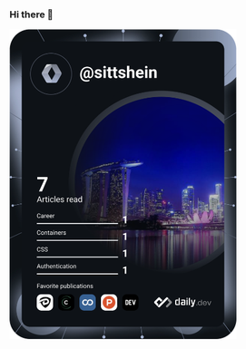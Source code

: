 ### Hi there 👋

<!--
**sittshein/sittshein** is a ✨ _special_ ✨ repository because its `README.md` (this file) appears on your GitHub profile.

Here are some ideas to get you started:

- 🔭 I’m currently working on ...
- 🌱 I’m currently learning ...
- 👯 I’m looking to collaborate on ...
- 🤔 I’m looking for help with ...
- 💬 Ask me about ...
- 📫 How to reach me: ...
- 😄 Pronouns: ...
- ⚡ Fun fact: ...
-->

<!--
<a href="https://app.daily.dev/sittshein"><img src="https://api.daily.dev/devcards/1f1be7f6055945a19afb069ff95c4271.png?r=23g" width="400" alt="Sitt Shein's Dev Card"/></a>
-->

<a href="https://app.daily.dev/sittshein"><img src="https://github.com/sittshein/sittshein/blob/main/devcard.svg" width="400" alt="Sitt Shein's Dev Card"/></a>
